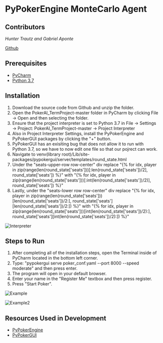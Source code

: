 # PyPokerEngine MonteCarlo Agent 

<h2> Contributors </h2> 

*Hunter Trautz and Gabriel Aponte*

[Github](https://github.com/hctrautz/PokerAI_TermProject)

<h2> Prerequisites </h2> 

* [PyCharm](https://www.jetbrains.com/pycharm/)
* [Python 3.7](https://www.python.org/downloads/release/python-370/)

<h2> Installation </h2> 

1. Download the source code from Github and unzip the folder. 
2. Open the PokerAI_TermProject-master folder in PyCharm by clicking File -> Open and then selecting the folder. 
3. Ensure that the project interpreter is set to Python 3.7 in File -> Settings -> Project: PokerAI_TermProject-master -> Project Interpreter
4. Also in Project Interpreter Settings, install the PyPokerEngine and PyPokerGUI packages by clicking the "+" button. 
5. PyPokerGUI has an exisiting bug that does not allow it to run with Python 3.7, so we have to now edit one file so that our pojrect can work.
6. Navigate to venv(library root)/Lib/site-packages/pypokergui/server/templates/round_state.html
7. Under the "seats-upper-row row-center" div replace "{% for idx, player in zip(range(len(round_state['seats']))[:len(round_state['seats'])/2], round_state['seats']) %}" with "{% for idx, player in zip(range(len(round_state['seats']))[:int(len(round_state['seats'])/2)], round_state['seats']) %}"
8. Lastly, under the "seats-lower row row-center" div replace "{% for idx, player in zip(range(len(round_state['seats']))[len(round_state['seats'])/2:], round_state['seats'][len(round_state['seats'])/2:]) %}" with "{% for idx, player in zip(range(len(round_state['seats']))[int(len(round_state['seats'])/2):], round_state['seats'][int(len(round_state['seats'])/2):]) %}"

![Interpreter](https://i.imgur.com/at7r1nM.png)

<h2> Steps to Run </h2>

1. After completing all of the installation steps, open the Terminal inside of PyCharm located in the bottom left corner.
2. Type: "pypokergui serve poker_conf.yaml --port 8000 --speed moderate" and then press enter.
3. The program will open in your default browser.
4. Enter your name in the "Register Me" textbox and then press register. 
5. Press "Start Poker". 

![Example](https://i.imgur.com/2US3QVK.png)

![Example2](https://i.imgur.com/YAxhGVg.png)

<h2> Resources Used in Development </h2> 

* [PyPokerEngine](https://github.com/ishikota/PyPokerEngine)
* [PyPokerGUI](https://github.com/ishikota/PyPokerGUI)
